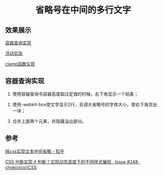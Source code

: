 <h1 align="center">省略号在中间的多行文字</h1>

## 效果展示
[容器查询实现](./index.html)

[浮动实现](./index1.html)

[clamp函数实现](./index2.html)

## 容器查询实现
1. 使用容器查询令容器高度超过定值的时候，右下角显示一个贴条；

2. 使用-webkit-box使文字显示2行，且调大省略号的字体大小，使右下角空出一块；

3. 合并上面两个元素，并隐藏溢出部分。

## 参考

[纯css实现文本中间省略 - 知乎](https://zhuanlan.zhihu.com/p/504267989)

[CSS 也能实现 if 判断？实现动态高度下的不同样式展现 · Issue #248 · chokcoco/iCSS](https://github.com/chokcoco/iCSS/issues/248)